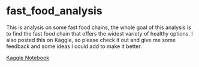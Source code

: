 # fast_food_analysis

This is analysis on some fast food chains, the whole goal of this analysis is to find the fast food chain that offers the widest variety of healthy options.
I also posted this on Kaggle, so please check it out and give me some feedback and some ideas I could add to make it better. 

[Kaggle Notebook](https://www.kaggle.com/code/joshthyng/fast-food-analysis-healthy-options)
